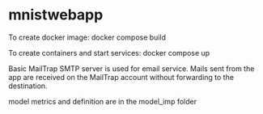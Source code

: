 # mnistwebapp





To create docker image:
  docker compose build
  
To create containers and start services:
  docker compose up
  
  
 Basic MailTrap SMTP server is used for email service.
 Mails sent from the app are received on the MailTrap account without forwarding to the destination.
 
 
 model metrics and definition are in the model_imp folder
 
 
  
  
 

